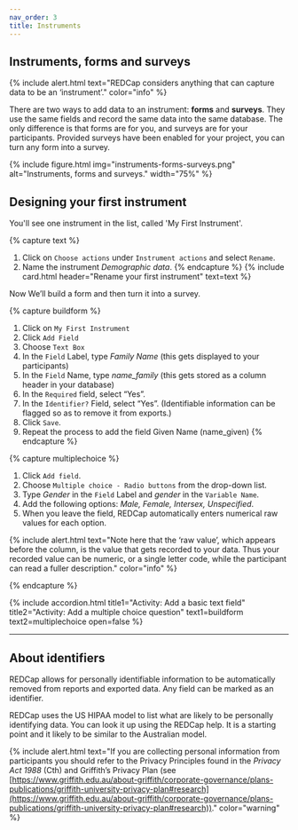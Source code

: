 ```yaml
---
nav_order: 3
title: Instruments
---
```


## Instruments, forms and surveys

{% include alert.html text="REDCap considers anything that can capture data to be an ‘instrument’." color="info" %}

There are two ways to add data to an instrument: **forms** and **surveys**. They use the same fields and record the same data into the same database. The only difference is that forms are for you, and surveys are for your participants. Provided surveys have been enabled for your project, you can turn any form into a survey.

{% include figure.html img="instruments-forms-surveys.png" alt="Instruments, forms and surveys." width="75%" %}

## Designing your first instrument

You'll see one instrument in the list, called 'My First Instrument'.

{% capture text %}
1. Click on `Choose actions` under `Instrument actions` and select `Rename`.
2. Name the instrument *Demographic data*.
{% endcapture %}
{% include card.html header="Rename your first instrument" text=text %}

Now We’ll build a form and then turn it into a survey.

{% capture buildform %}
1. Click on `My First Instrument`
2. Click `Add Field`
3. Choose `Text Box`
4. In the `Field` Label, type *Family Name* (this gets displayed to your participants)
5. In the `Field` Name, type *name_family* (this gets stored as a column header in your database)
6. In the `Required` field, select “Yes”.
7. In the `Identifier?` Field, select “Yes”. (Identifiable information can be flagged so as to remove it from exports.)
8. Click `Save`.
9. Repeat the process to add the field Given Name (name_given)
{% endcapture %}

{% capture multiplechoice %}
1. Click `Add field`.
2. Choose `Multiple choice - Radio buttons` from the drop-down list.
3. Type *Gender* in the `Field` Label and *gender* in the `Variable Name`.
4. Add the following options: *Male, Female, Intersex, Unspecified*.
5. When you leave the field, REDCap automatically enters numerical raw values for each option.

{% include alert.html text="Note here that the ‘raw value’, which appears before the column, is the value that gets recorded to your data. Thus your recorded value can be numeric, or a single letter code, while the participant can read a fuller description." color="info" %}

{% endcapture %}

{% include accordion.html title1="Activity: Add a basic text field" title2="Activity: Add a multiple choice question" text1=buildform text2=multiplechoice open=false %}

<!-- {% include accordion.html title1="Add a multiple choice question" text1=multiplechoice open=false %} -->

___

## About identifiers

REDCap allows for personally identifiable information to be automatically removed from reports and exported data. Any field can be marked as an identifier.

REDCap uses the US HIPAA model to list what are likely to be personally identifying data. You can look it up using the REDCap help. It is a starting point and it likely to be similar to the Australian model.

{% include alert.html text="If you are collecting personal information from participants you should refer to the Privacy Principles found in the *Privacy Act 1988* (Cth) and Griffith’s Privacy Plan (see [https://www.griffith.edu.au/about-griffith/corporate-governance/plans-publications/griffith-university-privacy-plan#research](https://www.griffith.edu.au/about-griffith/corporate-governance/plans-publications/griffith-university-privacy-plan#research))." color="warning" %}
